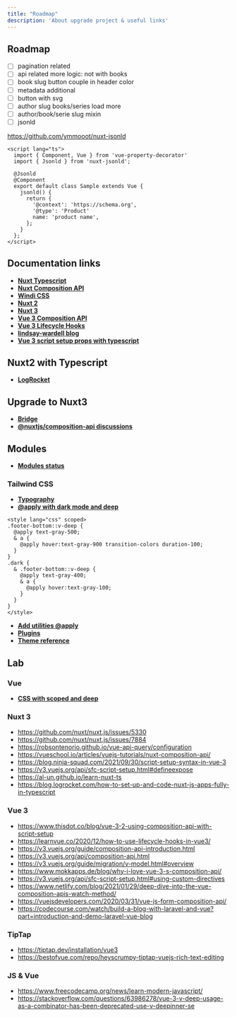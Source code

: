 ```yaml
---
title: "Roadmap"
description: 'About upgrade project & useful links'
---
```


## Roadmap

- [ ] pagination related
- [ ] api related more logic: not with books
- [ ] book slug button couple in header color
- [ ] metadata additional
- [ ] button with svg
- [ ] author slug books/series load more
- [ ] author/book/serie slug mixin
- [ ] jsonld

<https://github.com/ymmooot/nuxt-jsonld>

```vue
<script lang="ts">
  import { Component, Vue } from 'vue-property-decorator'
  import { Jsonld } from 'nuxt-jsonld';

  @Jsonld
  @Component
  export default class Sample extends Vue {
    jsonld() {
      return {
        '@context': 'https://schema.org',
        '@type': 'Product'
        name: 'product name',
      };
    }
  };
</script>
```

## Documentation links

- [**Nuxt Typescript**](https://typescript.nuxtjs.org/guide/introduction)
- [**Nuxt Composition API**](https://composition-api.nuxtjs.org/getting-started/introduction)
- [**Windi CSS**](https://windicss.org/guide/)
- [**Nuxt 2**](https://nuxtjs.org/docs/get-started/installation/)
- [**Nuxt 3**](https://v3.nuxtjs.org/docs/usage/data-fetching)
- [**Vue 3 Composition API**](https://v3.vuejs.org/guide/composition-api-introduction.html)
- [**Vue 3 Lifecycle Hooks**](https://v3.vuejs.org/guide/composition-api-lifecycle-hooks.html)
- [**lindsay-wardell blog**](https://www.thisdot.co/author/lindsay-wardell)
- [**Vue 3 script setup props with typescript**](https://blog.ninja-squad.com/2021/09/30/script-setup-syntax-in-vue-3/)

## Nuxt2 with Typescript

- [**LogRocket**](https://blog.logrocket.com/how-to-set-up-and-code-nuxt-js-apps-fully-in-typescript/)

## Upgrade to Nuxt3

- [**Bridge**](https://v3.nuxtjs.org/getting-started/bridge/)
- [**@nuxtjs/composition-api discussions**](https://github.com/nuxt-community/composition-api/discussions/585)

## Modules

- [**Modules status**](https://isnuxt3ready.owln.ai/)

### Tailwind CSS

- [**Typography**](https://tailwindcss.com/docs/typography-plugin)
- [**@apply with dark mode and deep**](https://github.com/tailwindlabs/tailwindcss/issues/6388)

```vue
<style lang="css" scoped>
.footer-bottom::v-deep {
  @apply text-gray-500;
  & a {
    @apply hover:text-gray-900 transition-colors duration-100;
  }
}
.dark {
  & .footer-bottom::v-deep {
    @apply text-gray-400;
    & a {
      @apply hover:text-gray-100;
    }
  }
}
</style>
```

- [**Add utilities @apply**](https://github.com/tailwindlabs/tailwindcss/issues/5989)
- [**Plugins**](https://tailwindcss.com/docs/plugins)
- [**Theme reference**](https://tailwindcss.com/docs/theme#configuration-reference)

## Lab

### Vue

- [**CSS with scoped and deep**](https://stackoverflow.com/questions/48032006/how-do-i-use-deep-or-or-v-deep-in-vue-js)

### Nuxt 3

- <https://github.com/nuxt/nuxt.js/issues/5330>
- <https://github.com/nuxt/nuxt.js/issues/7884>
- <https://robsontenorio.github.io/vue-api-query/configuration>
- <https://vueschool.io/articles/vuejs-tutorials/nuxt-composition-api/>
- <https://blog.ninja-squad.com/2021/09/30/script-setup-syntax-in-vue-3>
- <https://v3.vuejs.org/api/sfc-script-setup.html#defineexpose>
- <https://al-un.github.io/learn-nuxt-ts>
- <https://blog.logrocket.com/how-to-set-up-and-code-nuxt-js-apps-fully-in-typescript>

### Vue 3

- <https://www.thisdot.co/blog/vue-3-2-using-composition-api-with-script-setup>
- <https://learnvue.co/2020/12/how-to-use-lifecycle-hooks-in-vue3/>
- <https://v3.vuejs.org/guide/composition-api-introduction.html>
- <https://v3.vuejs.org/api/composition-api.html>
- <https://v3.vuejs.org/guide/migration/v-model.html#overview>
- <https://www.mokkapps.de/blog/why-i-love-vue-3-s-composition-api/>
- <https://v3.vuejs.org/api/sfc-script-setup.html#using-custom-directives>
- <https://www.netlify.com/blog/2021/01/29/deep-dive-into-the-vue-composition-apis-watch-method/>
- <https://vuejsdevelopers.com/2020/03/31/vue-js-form-composition-api/>
- <https://codecourse.com/watch/build-a-blog-with-laravel-and-vue?part=introduction-and-demo-laravel-vue-blog>

### TipTap

- <https://tiptap.dev/installation/vue3>
- <https://bestofvue.com/repo/heyscrumpy-tiptap-vuejs-rich-text-editing>

### JS & Vue

- <https://www.freecodecamp.org/news/learn-modern-javascript/>
- <https://stackoverflow.com/questions/63986278/vue-3-v-deep-usage-as-a-combinator-has-been-deprecated-use-v-deepinner-se>
